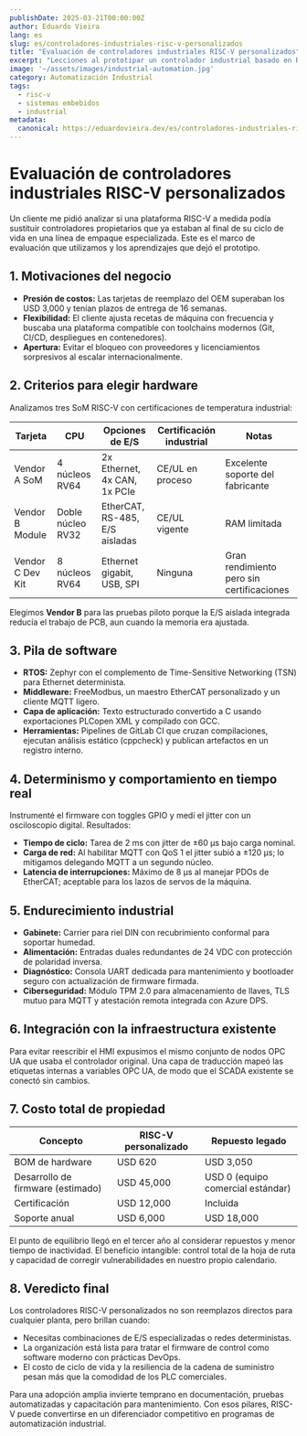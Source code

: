 ```yaml
---
publishDate: 2025-03-21T00:00:00Z
author: Eduardo Vieira
lang: es
slug: es/controladores-industriales-risc-v-personalizados
title: "Evaluación de controladores industriales RISC-V personalizados"
excerpt: "Lecciones al prototipar un controlador industrial basado en RISC-V, desde pruebas de determinismo hasta mantenibilidad a largo plazo."
image: '~/assets/images/industrial-automation.jpg'
category: Automatización Industrial
tags:
  - risc-v
  - sistemas embebidos
  - industrial
metadata:
  canonical: https://eduardovieira.dev/es/controladores-industriales-risc-v-personalizados
---
```


# Evaluación de controladores industriales RISC-V personalizados

Un cliente me pidió analizar si una plataforma RISC-V a medida podía sustituir controladores propietarios que ya estaban al final de su ciclo de vida en una línea de empaque especializada. Este es el marco de evaluación que utilizamos y los aprendizajes que dejó el prototipo.

## 1. Motivaciones del negocio

- **Presión de costos:** Las tarjetas de reemplazo del OEM superaban los USD 3,000 y tenían plazos de entrega de 16 semanas.
- **Flexibilidad:** El cliente ajusta recetas de máquina con frecuencia y buscaba una plataforma compatible con toolchains modernos (Git, CI/CD, despliegues en contenedores).
- **Apertura:** Evitar el bloqueo con proveedores y licenciamientos sorpresivos al escalar internacionalmente.

## 2. Criterios para elegir hardware

Analizamos tres SoM RISC-V con certificaciones de temperatura industrial:

| Tarjeta | CPU | Opciones de E/S | Certificación industrial | Notas |
| --- | --- | --- | --- | --- |
| Vendor A SoM | 4 núcleos RV64 | 2x Ethernet, 4x CAN, 1x PCIe | CE/UL en proceso | Excelente soporte del fabricante |
| Vendor B Module | Doble núcleo RV32 | EtherCAT, RS-485, E/S aisladas | CE/UL vigente | RAM limitada |
| Vendor C Dev Kit | 8 núcleos RV64 | Ethernet gigabit, USB, SPI | Ninguna | Gran rendimiento pero sin certificaciones |

Elegimos **Vendor B** para las pruebas piloto porque la E/S aislada integrada reducía el trabajo de PCB, aun cuando la memoria era ajustada.

## 3. Pila de software

- **RTOS:** Zephyr con el complemento de Time-Sensitive Networking (TSN) para Ethernet determinista.
- **Middleware:** FreeModbus, un maestro EtherCAT personalizado y un cliente MQTT ligero.
- **Capa de aplicación:** Texto estructurado convertido a C usando exportaciones PLCopen XML y compilado con GCC.
- **Herramientas:** Pipelines de GitLab CI que cruzan compilaciones, ejecutan análisis estático (cppcheck) y publican artefactos en un registro interno.

## 4. Determinismo y comportamiento en tiempo real

Instrumenté el firmware con toggles GPIO y medí el jitter con un osciloscopio digital. Resultados:

- **Tiempo de ciclo:** Tarea de 2 ms con jitter de ±60 µs bajo carga nominal.
- **Carga de red:** Al habilitar MQTT con QoS 1 el jitter subió a ±120 µs; lo mitigamos delegando MQTT a un segundo núcleo.
- **Latencia de interrupciones:** Máximo de 8 µs al manejar PDOs de EtherCAT; aceptable para los lazos de servos de la máquina.

## 5. Endurecimiento industrial

- **Gabinete:** Carrier para riel DIN con recubrimiento conformal para soportar humedad.
- **Alimentación:** Entradas duales redundantes de 24 VDC con protección de polaridad inversa.
- **Diagnóstico:** Consola UART dedicada para mantenimiento y bootloader seguro con actualización de firmware firmada.
- **Ciberseguridad:** Módulo TPM 2.0 para almacenamiento de llaves, TLS mutuo para MQTT y atestación remota integrada con Azure DPS.

## 6. Integración con la infraestructura existente

Para evitar reescribir el HMI expusimos el mismo conjunto de nodos OPC UA que usaba el controlador original. Una capa de traducción mapeó las etiquetas internas a variables OPC UA, de modo que el SCADA existente se conectó sin cambios.

## 7. Costo total de propiedad

| Concepto | RISC-V personalizado | Repuesto legado |
| --- | --- | --- |
| BOM de hardware | USD 620 | USD 3,050 |
| Desarrollo de firmware (estimado) | USD 45,000 | USD 0 (equipo comercial estándar) |
| Certificación | USD 12,000 | Incluida |
| Soporte anual | USD 6,000 | USD 18,000 |

El punto de equilibrio llegó en el tercer año al considerar repuestos y menor tiempo de inactividad. El beneficio intangible: control total de la hoja de ruta y capacidad de corregir vulnerabilidades en nuestro propio calendario.

## 8. Veredicto final

Los controladores RISC-V personalizados no son reemplazos directos para cualquier planta, pero brillan cuando:

- Necesitas combinaciones de E/S especializadas o redes deterministas.
- La organización está lista para tratar el firmware de control como software moderno con prácticas DevOps.
- El costo de ciclo de vida y la resiliencia de la cadena de suministro pesan más que la comodidad de los PLC comerciales.

Para una adopción amplia invierte temprano en documentación, pruebas automatizadas y capacitación para mantenimiento. Con esos pilares, RISC-V puede convertirse en un diferenciador competitivo en programas de automatización industrial.
